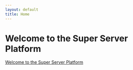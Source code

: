 ```yaml
---
layout: default
title: Home
---
```


# Welcome to the Super Server Platform

[Welcome to the Super Server Platform](./_posts/Wellcom_to_the_Super_Server_Platform.md)
